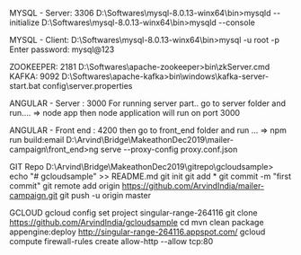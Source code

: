 
MYSQL - Server: 3306
D:\Softwares\mysql-8.0.13-winx64\bin>mysqld --initialize
D:\Softwares\mysql-8.0.13-winx64\bin>mysqld --console

MYSQL - Client:
D:\Softwares\mysql-8.0.13-winx64\bin>mysql -u root -p
Enter password: mysql@123

ZOOKEEPER: 2181
D:\Softwares\apache-zookeeper>bin\zkServer.cmd
KAFKA: 9092
D:\Softwares\apache-kafka>bin\windows\kafka-server-start.bat config\server.properties

ANGULAR - Server : 3000
For running server part.. go to server folder and run....  => node app
then node application will run on port 3000

ANGULAR - Front end : 4200
then go to front_end folder and run ... => npm run build:email 
D:\Arvind\Bridge\MakeathonDec2019\mailer-campaign\front_end>ng serve --proxy-config proxy.conf.json

GIT Repo
D:\Arvind\Bridge\MakeathonDec2019\gitrepo\gcloudsample>
echo "# gcloudsample" >> README.md
git init
git add *
git commit -m "first commit"
git remote add origin https://github.com/ArvindIndia/mailer-campaign.git
git push -u origin master

GCLOUD
gcloud config set project singular-range-264116
git clone https://github.com/ArvindIndia/gcloudsample
cd <project>
mvn clean package appengine:deploy
http://singular-range-264116.appspot.com/
gcloud compute firewall-rules create allow-http --allow tcp:80